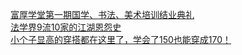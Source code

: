   
[富厚学堂第一期国学、书法、美术培训结业典礼](http://www.dianyue.me/archives/718/kk8oi0ex0l3jimyc/)  
[法学界9流10家的江湖恩怨史](http://www.dianyue.me/archives/296/b67eltxdrrsy4v82/)  
[小个子显高的穿搭都在这里了，学会了150也能穿成170！](http://www.dianyue.me/archives/198/jq1pfqic0nymuolc/)